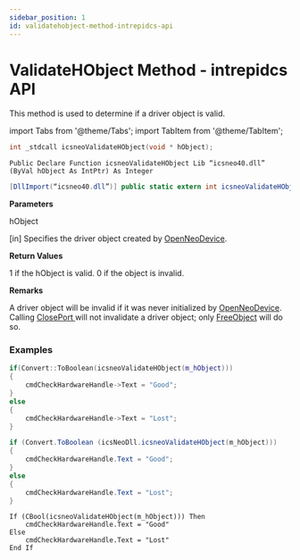 ```yaml
---
sidebar_position: 1
id: validatehobject-method-intrepidcs-api
---
```


# ValidateHObject Method - intrepidcs API

This method is used to determine if a driver object is valid.

import Tabs from '@theme/Tabs';
import TabItem from '@theme/TabItem';

<Tabs>
<TabItem value="cpp" label="C/C++ Declare" default>

```cpp
int _stdcall icsneoValidateHObject(void * hObject);
```
</TabItem>

<TabItem value="vbnet" label="Visual Basic .NET Declare">

```vbnet
Public Declare Function icsneoValidateHObject Lib “icsneo40.dll” (ByVal hObject As IntPtr) As Integer
```
</TabItem>

<TabItem value="c#" label="C# Declare">

```csharp
[DllImport(“icsneo40.dll”)] public static extern int icsneoValidateHObject(IntPtr hObject);
```
</TabItem>
</Tabs>

**Parameters**

hObject

\[in] Specifies the driver object created by [OpenNeoDevice](../basic-functions-overview-intrepidcs-api/openneodevice-method-intrepidcs-api).

**Return Values**

1 if the hObject is valid. 0 if the object is invalid.

**Remarks**

A driver object will be invalid if it was never initialized by [OpenNeoDevice](../basic-functions-overview-intrepidcs-api/openneodevice-method-intrepidcs-api). Calling [ClosePort ](../basic-functions-overview-intrepidcs-api/closeport-method-intrepidcs-api)will not invalidate a driver object; only [FreeObject](../basic-functions-overview-intrepidcs-api/freeobject-method-intrepidcs-api) will do so.

### Examples

<Tabs>
<TabItem value="cpp" label="C/C++ Example" default>

```cpp
if(Convert::ToBoolean(icsneoValidateHObject(m_hObject)))
{
    cmdCheckHardwareHandle->Text = "Good";
}
else
{
    cmdCheckHardwareHandle->Text = "Lost";
}
```
</TabItem>

<TabItem value="c#" label="C# Example">

```csharp
if (Convert.ToBoolean (icsNeoDll.icsneoValidateHObject(m_hObject)))
{
    cmdCheckHardwareHandle.Text = "Good";
}
else
{
    cmdCheckHardwareHandle.Text = "Lost";
}
```
</TabItem>

<TabItem value="vbnet" label="Visual Basic .NET Example">

```vbnet
If (CBool(icsneoValidateHObject(m_hObject))) Then
    cmdCheckHardwareHandle.Text = "Good"
Else
    cmdCheckHardwareHandle.Text = "Lost"
End If
```
</TabItem>
</Tabs>